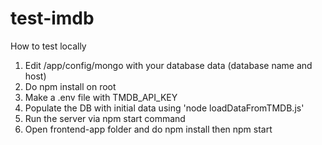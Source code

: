 # test-imdb

How to test locally

1. Edit /app/config/mongo with your database data (database name and host)
2. Do npm install on root
3. Make a .env file with TMDB_API_KEY
4. Populate the DB with initial data using 'node loadDataFromTMDB.js'
5. Run the server via npm start command
6. Open frontend-app folder and do npm install then npm start

